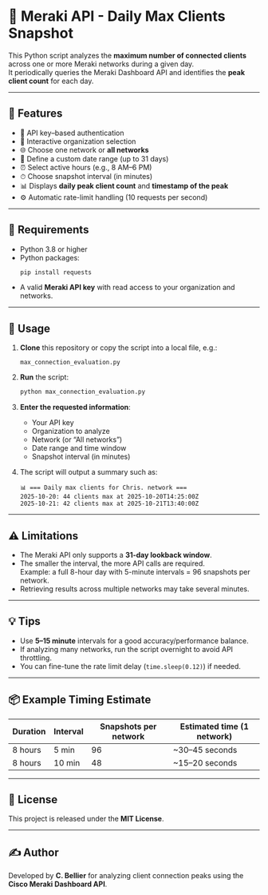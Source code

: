 # 🧠 Meraki API - Daily Max Clients Snapshot

This Python script analyzes the **maximum number of connected clients** across one or more Meraki networks during a given day.  
It periodically queries the Meraki Dashboard API and identifies the **peak client count** for each day.

---

## 🚀 Features

- 🔑 API key–based authentication  
- 🏢 Interactive organization selection  
- 🌐 Choose one network or **all networks**  
- 📅 Define a custom date range (up to 31 days)  
- ⏰ Select active hours (e.g., 8 AM–6 PM)  
- ⏱ Choose snapshot interval (in minutes)  
- 📊 Displays **daily peak client count** and **timestamp of the peak**  
- ⚙️ Automatic rate-limit handling (10 requests per second)

---

## 🧩 Requirements

- Python 3.8 or higher  
- Python packages:
  ```bash
  pip install requests
  ```
- A valid **Meraki API key** with read access to your organization and networks.

---

## 🧠 Usage

1. **Clone** this repository or copy the script into a local file, e.g.:
   ```
   max_connection_evaluation.py
   ```

2. **Run** the script:
   ```bash
   python max_connection_evaluation.py
   ```

3. **Enter the requested information**:
   - Your API key  
   - Organization to analyze  
   - Network (or “All networks”)  
   - Date range and time window  
   - Snapshot interval (in minutes)

4. The script will output a summary such as:
   ```
   📊 === Daily max clients for Chris. network ===
   2025-10-20: 44 clients max at 2025-10-20T14:25:00Z
   2025-10-21: 42 clients max at 2025-10-21T13:40:00Z
   ```

---

## ⚠️ Limitations

- The Meraki API only supports a **31-day lookback window**.  
- The smaller the interval, the more API calls are required.  
  Example: a full 8-hour day with 5-minute intervals = 96 snapshots per network.  
- Retrieving results across multiple networks may take several minutes.

---

## 💡 Tips

- Use **5–15 minute** intervals for a good accuracy/performance balance.  
- If analyzing many networks, run the script overnight to avoid API throttling.  
- You can fine-tune the rate limit delay (`time.sleep(0.12)`) if needed.

---

## 📦 Example Timing Estimate

| Duration | Interval | Snapshots per network | Estimated time (1 network) |
|-----------|-----------|-----------------------|-----------------------------|
| 8 hours   | 5 min     | 96                    | ~30–45 seconds              |
| 8 hours   | 10 min    | 48                    | ~15–20 seconds              |

---

## 📜 License

This project is released under the **MIT License**.

---

## ✍️ Author

Developed by **C. Bellier** for analyzing client connection peaks using the **Cisco Meraki Dashboard API**.
